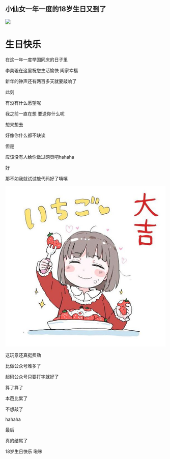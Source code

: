 ## 小仙女一年一度的18岁生日又到了
<html lang="en">
<head>
    <meta charset="UTF-8">
</head>
<body>
<img src="0"/>
<h1>生日快乐</h1>
<p>在这一年一度举国同庆的日子里</p>
<p>李美璇在这里祝您生活愉快 阖家幸福</p>
<p>新年的钟声还有两百多天就要敲响了</p>
<p>此刻</p>
<p>有没有什么愿望呢</p>
<p>我之前一直在想 要送你什么呢</p>
<p>想来想去</p>
<p>好像你什么都不缺诶</p>
<p>但是</p>
<p>应该没有人给你做过网页吧hahaha</p>
<p>好</p>
<p>那不如我就试试敲代码好了嘻嘻</p>

<img src="75f07b2309f790524b8fbd9606f3d7ca7acbd55f.jpg  "/>
</body>
<p>这玩意还真挺费劲</p>
<p>比做公众号难多了</p>
<p>起码公众号只要打字就好了</p>
<p>算了算了</p>
<p>本芭比累了</p>
<p>不想敲了</p>
<p>hahaha</p>
<p>最后</p>
<p>真的结尾了</p>
<p>18岁生日快乐 啾咪</p>
</html>
